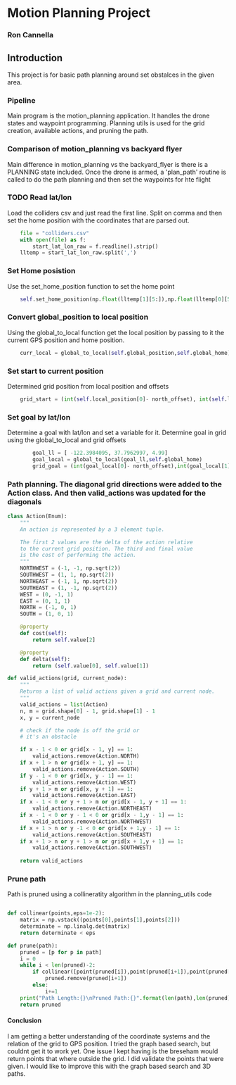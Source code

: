 # Motion Planning Project
### Ron Cannella 

## Introduction
This project is for basic path planning around set obstalces in the given area.

### Pipeline
Main program is the motion_planning application. It handles the drone states and waypoint programming. Planning utils is used for the grid creation, available actions, and pruning the path.

### Comparison of motion_planning vs backyard flyer
Main difference in motion_planning vs the backyard_flyer is there is a PLANNING state included. Once the drone is armed, a 'plan_path' routine is called to do the path planning and then set the waypoints for hte flight


### TODO Read lat/lon
Load the colliders csv and just read the first line. Split on comma and then set the home position with the coordinates that are parsed out.

```python
    file = "colliders.csv"
    with open(file) as f:
        start_lat_lon_raw = f.readline().strip()
    lltemp = start_lat_lon_raw.split(',')
```

### Set  Home posistion
Use the set_home_position function to set the home point
```python
	self.set_home_position(np.float(lltemp[1][5:]),np.float(lltemp[0][5:]),0) 
```

### Convert global_position to local position
Using the global_to_local function get the local position by passing to it the current GPS position and home position.


```python
    curr_local = global_to_local(self.global_position,self.global_home)
```

### Set start to current position
Determined grid position from local position and offsets
```python
	grid_start = (int(self.local_position[0]- north_offset), int(self.local_position[1] - east_offset))
```


### Set goal by lat/lon
Determine a goal with lat/lon and set a variable for it. Determine goal in grid using the global_to_local and grid offsets
```python
        goal_ll = [ -122.3984095, 37.7962997, 4.99]
        goal_local = global_to_local(goal_ll,self.global_home)
        grid_goal = (int(goal_local[0]- north_offset),int(goal_local[1] - east_offset))
```

### Path planning. The diagonal grid directions were added to the Action class. And then valid_actions was updated for the diagonals
```python
class Action(Enum):
    """
    An action is represented by a 3 element tuple.

    The first 2 values are the delta of the action relative
    to the current grid position. The third and final value
    is the cost of performing the action.
    """
    NORTHWEST = (-1, -1, np.sqrt(2))
    SOUTHWEST = (1, 1, np.sqrt(2))
    NORTHEAST = (-1, 1, np.sqrt(2))
    SOUTHEAST = (1, -1, np.sqrt(2))
    WEST = (0, -1, 1)
    EAST = (0, 1, 1)
    NORTH = (-1, 0, 1)
    SOUTH = (1, 0, 1)

    @property
    def cost(self):
        return self.value[2]

    @property
    def delta(self):
        return (self.value[0], self.value[1])

def valid_actions(grid, current_node):
    """
    Returns a list of valid actions given a grid and current node.
    """
    valid_actions = list(Action)
    n, m = grid.shape[0] - 1, grid.shape[1] - 1
    x, y = current_node

    # check if the node is off the grid or
    # it's an obstacle

    if x - 1 < 0 or grid[x - 1, y] == 1:
        valid_actions.remove(Action.NORTH)
    if x + 1 > n or grid[x + 1, y] == 1:
        valid_actions.remove(Action.SOUTH)
    if y - 1 < 0 or grid[x, y - 1] == 1:
        valid_actions.remove(Action.WEST)
    if y + 1 > m or grid[x, y + 1] == 1:
        valid_actions.remove(Action.EAST)
    if x - 1 < 0 or y + 1 > m or grid[x - 1, y + 1] == 1:
        valid_actions.remove(Action.NORTHEAST)
    if x - 1 < 0 or y - 1 < 0 or grid[x - 1,y - 1] == 1:
        valid_actions.remove(Action.NORTHWEST)
    if x + 1 > n or y -1 < 0 or grid[x + 1,y - 1] == 1:
        valid_actions.remove(Action.SOUTHEAST)
    if x + 1 > n or y + 1 > m or grid[x + 1,y + 1] == 1:
        valid_actions.remove(Action.SOUTHWEST)
        
    return valid_actions
```

### Prune path
Path is pruned using a collineratity algorithm in the planning_utils code
```python

def collinear(points,eps=1e-2):
    matrix = np.vstack((points[0],points[1],points[2]))
    determinate = np.linalg.det(matrix)
    return determinate < eps

def prune(path):
    pruned = [p for p in path]
    i = 0
    while i < len(pruned)-2:
        if collinear([point(pruned[i]),point(pruned[i+1]),point(pruned[i+2])]):
            pruned.remove(pruned[i+1])
        else:
            i+=1
    print("Path Length:{}\nPruned Path:{}".format(len(path),len(pruned)))
    return pruned

```
#### Conclusion

I am getting a better understanding of the coordinate systems and the relation of the grid to GPS position. I tried the graph based search, but couldnt get it to work yet. One issue I kept having is the breseham would return points that where outside the grid. I did validate the points that were given. I would like to improve this with the graph based search and 3D paths.